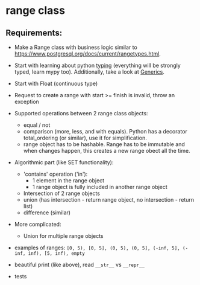 # range class


## Requirements:

- Make a Range class with business logic similar to https://www.postgresql.org/docs/current/rangetypes.html.
- Start with learning about python [typing](https://docs.python.org/3/library/typing.html) (everything will be strongly typed, learn mypy too). Additionally, take a look at [Generics](https://docs.python.org/3/library/typing.html#generics).
- Start with Float (continuous type)
- Request to create a range with start >= finish is invalid, throw an exception
- Supported operations between 2 range class objects:
  - equal / not
  - comparison (more, less, and with equals). Python has a decorator total_ordering (or similar), use it for simplification.
  - range object has to be hashable. Range has to be immutable and when changes happen, this creates a new range obect all the time.

- Algorithmic part (like SET functionality):
  - 'contains' operation ('in'):
    - 1 element in the range object
    - 1 range object is fully included in another range object
  - Intersection of 2 range objects
  - union (has intersection - return range object, no intersection - return list)
  - difference (similar)

- More complicated:
  - Union for multiple range objects

- examples of ranges: `[0, 5), [0, 5], (0, 5), (0, 5], (-inf, 5], (-inf, inf), [5, inf), empty`
- beautiful print (like above), read `__str__` vs `__repr__`

- tests
